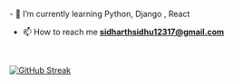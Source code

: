 
<br>
- 🌱 I’m currently learning Python, Django , React

- 📫 How to reach me **sidharthsidhu12317@gmail.com**
<br>

 [![GitHub Streak](https://streak-stats.demolab.com/?user=CalledSidd)](https://git.io/streak-stats)



